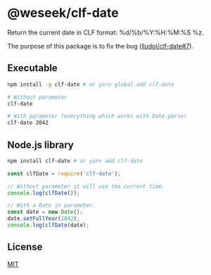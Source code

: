 # @weseek/clf-date

Return the current date in CLF format: %d/%b/%Y:%H:%M:%S %z.

The purpose of this package is to fix the bug ([lludol/clf-date#7](https://github.com/lludol/clf-date/pull/7)).

## Executable

```bash
npm install -g clf-date # or yarn global add clf-date

# Without parameter
clf-date

# With parameter (everything which works with Date.parse)
clf-date 2042
```

## Node.js library

```bash
npm install clf-date # or yarn add clf-date
```

```js
const clfDate = require('clf-date');

// Without parameter it will use the current time.
console.log(clfDate());

// With a Date in parameter.
const date = new Date();
date.setFullYear(2042);
console.log(clfDate(date);
```

## License

[MIT](LICENSE)
